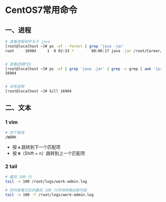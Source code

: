# CentOS7常用命令

## 一、进程

```bash
# 查看进程树中关于 java 
[root@localhost ~]# ps -ef --forest | grep 'java -jar'
root     16904     1  0 02:33 ?        00:00:17 java -jar /root/Career/Projects/springcloud-demo/work-admin/target/work-admin-1.0.0-SNAPSHOT.jar


# 查看进程PID
[root@localhost ~]# ps -ef | grep 'java -jar' | grep -v grep | awk '{print $2}'
16904


# 杀死进程
[root@localhost ~]# kill 16904
```

## 二、文本

### 1 vim

```bash
# 向下查找
/WORK
```

- 按 **`n`** 跳转到下一个匹配项
- 按 **`N`**（Shift + n）跳转到上一个匹配项

### 2 tail

```bash
# 最后 100 行
tail -n 100 /root/logs/work-admin.log

# 实时查看日志的最后 100 行并持续输出新内容
tail -n 100 -f /root/logs/work-admin.log
```

